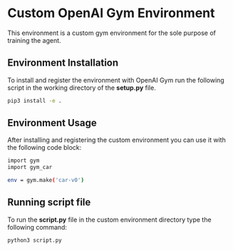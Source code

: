 # Custom OpenAI Gym Environment

This environment is a custom gym environment for the sole purpose of training the agent.

## Environment Installation

To install and register the environment with OpenAI Gym run the following script
 in the working directory of the **setup.py** file.

```bash 
pip3 install -e .
```

## Environment Usage

After installing and registering the custom environment you can use it with the
following code block:

```bash 
import gym
import gym_car

env = gym.make('car-v0')
```

## Running script file
To run the **script.py** file in the custom environment directory type the following command:
```bash
python3 script.py
```
